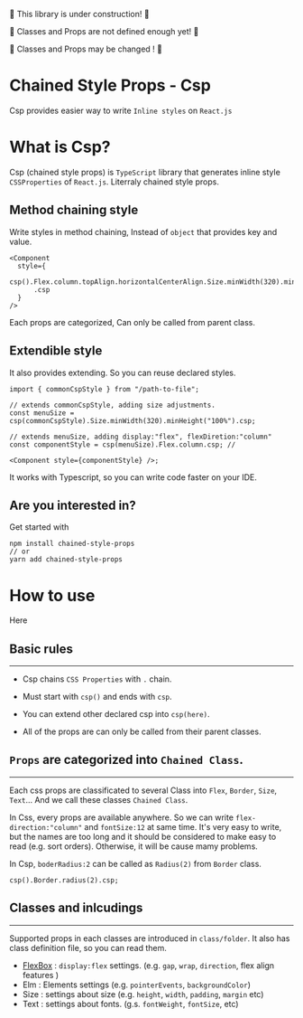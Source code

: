🚧 This library is under construction! 🚧

🚧 Classes and Props are not defined enough yet! 🚧

🚧 Classes and Props may be changed ! 🚧

# Chained Style Props - Csp

Csp provides easier way to write `Inline styles` on `React.js`

# What is Csp?

Csp (chained style props) is `TypeScript` library that generates inline style `CSSProperties` of `React.js`. Literraly chained style props.

## Method chaining style

Write styles in method chaining, Instead of `object` that provides key and value.

```tsx
<Component
  style={
    csp().Flex.column.topAlign.horizontalCenterAlign.Size.minWidth(320).minHeight("100%").Box.padding(5).Border.solid.radius(2).width(1).color("#ccc")
      .csp
  }
/>
```

Each props are categorized, Can only be called from parent class.

## Extendible style

It also provides extending. So you can reuse declared styles.

```tsx
import { commonCspStyle } from "/path-to-file";

// extends commonCspStyle, adding size adjustments.
const menuSize = csp(commonCspStyle).Size.minWidth(320).minHeight("100%").csp;

// extends menuSize, adding display:"flex", flexDiretion:"column"
const componentStyle = csp(menuSize).Flex.column.csp; //

<Component style={componentStyle} />;
```

It works with Typescript, so you can write code faster on your IDE.

## Are you interested in?

Get started with

```
npm install chained-style-props
// or
yarn add chained-style-props
```

# How to use

Here

## Basic rules

---

- Csp chains `CSS Properties` with `.` chain.

- Must start with `csp()` and ends with `csp`.

- You can extend other declared csp into `csp(here)`.

- All of the props are can only be called from their parent classes.

## `Props` are categorized into `Chained Class`.

---

Each css props are classificated to several Class into `Flex`, `Border`, `Size`, `Text`... And we call these classes `Chained Class`.

In Css, every props are available anywhere. So we can write `flex-direction:"column"` and `fontSize:12` at same time. It's very easy to write, but the names are too long and it should be considered to make easy to read (e.g. sort orders). Otherwise, it will be cause mamy problems.

In Csp, `boderRadius:2` can be called as `Radius(2)` from `Border` class.

```tsx
csp().Border.radius(2).csp;
```

## Classes and inlcudings

---

Supported props in each classes are introduced in `class/folder`. It also has class definition file, so you can read them.

- [FlexBox](https://github.com/laptise/chained-style-props/blob/main/src/class/flex-box/README.md) : `display:flex` settings. (e.g. `gap`, `wrap`, `direction`, flex align features )
- Elm : Elements settings (e.g. `pointerEvents`, `backgroundColor`)
- Size : settings about size (e.g. `height`, `width`, `padding`, `margin` etc)
- Text : settings about fonts. (g.s. `fontWeight`, `fontSize`, etc)
